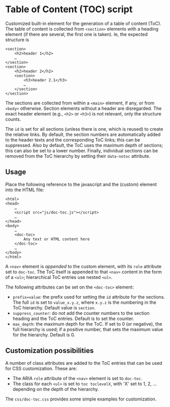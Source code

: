 # Table of Content (TOC) script

Customized built-in element for the generation of a table of content (ToC). The table of content is collected from `<section>` elements with a heading element (if there are several, the first one is taken). Ie, the expected structure is

```
<section>
    <h2>header 1</h2>
    …
</section>
<section>
    <h2>header 2</h2>
    <section>
        <h3>header 2.1</h3>
        …
    </section>
</section>
```

The sections are collected from within a `<main>` element, if any, or from `<body>` otherwise. Section elements without a header are disregarded. The exact header element (e.g., `<h2>` or `<h3>`) is not relevant, only the structure counts.

The `id` is set for all sections (unless there is one, which is reused) to create the relative links. By default, the section numbers are automatically added to the header texts and the corresponding ToC links; this can be suppressed. Also by default, the ToC uses the maximum depth of sections; this can also be set to a lower number. Finally, individual sections can be removed from the ToC hierarchy by setting their `data-notoc` attribute.

## Usage

Place the following reference to the javascript and the (custom) element into the HTML file:

```
<html>
<head>
    …
    <script src="js/doc-toc.js"></script>
    …
</head>
<body>
    …
    <doc-toc>
        Any text or HTML content here
    </doc-toc>
    …
</body>
</html>
```

A `<nav>` element is _appended_ to the custom element, with its `role` attribute set to `doc-toc`. The ToC itself is appended to that `<nav>` content in the form of a `<ul>`; hierarchical ToC entries use nested `<ul>`. 

The following attributes can be set on the `<doc-toc>` element:

- `prefix=value`: the prefix used for setting the `id` attribute for the sections. The full `id` is set to `value_x.y.z`, where `x.y.z` is the numbering in the ToC hierarchy. Default value is `section`.
- `suppress_counter`: do not add the counter numbers to the section heading and the ToC entries. Default is to set the counter.
- `max_depth`: the maximum depth for the ToC. If set to 0 (or negative), the full hierarchy is used; if a positive number, that sets the maximum value for the hierarchy. Default is 0. 

## Customization possibilities

A number of class attributes are added to the ToC entries that can be used for CSS customization. These are:

- The ARIA `role` attribute of the `<nav>` element is set to `doc-toc`.
- The class for each `<ul>` is set to  `toc toclevelX`, with 'X' set to 1, 2, ... depending on the depth of the hierarchy.

The `css/doc-toc.css` provides some simple examples for customization.
